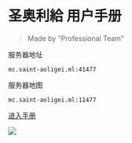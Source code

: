 <!-- _coverpage.md -->

# 圣奥利給 用户手册

> Made by "Professional Team"

服务器地址

```
mc.saint-aoligei.ml:41477
```

服务器地图

```
mc.saint-aoligei.ml:11477
```

[进入手册](?id=welcome)

![](_media/bg.png)
